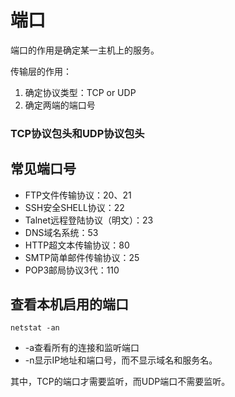 # 端口

端口的作用是确定某一主机上的服务。

传输层的作用：
1. 确定协议类型：TCP or UDP
2. 确定两端的端口号

### TCP协议包头和UDP协议包头

## 常见端口号

* FTP文件传输协议：20、21
* SSH安全SHELL协议：22
* Talnet远程登陆协议（明文）：23
* DNS域名系统：53
* HTTP超文本传输协议：80
* SMTP简单邮件传输协议：25
* POP3邮局协议3代：110


## 查看本机启用的端口

```
netstat -an
```

* -a查看所有的连接和监听端口
* -n显示IP地址和端口号，而不显示域名和服务名。

其中，TCP的端口才需要监听，而UDP端口不需要监听。